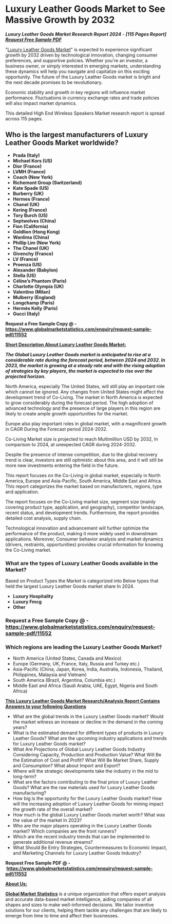 <h1>Luxury Leather Goods Market to See Massive Growth by 2032</h1>
<p><em><strong>Luxury Leather Goods Market Research Report 2024</strong></em>&nbsp;-&nbsp;<em><strong>[115 Pages Report] </strong></em><em><strong><a href="https://www.globalmarketstatistics.com/enquiry/request-sample-pdf/11552">Request Free Sample PDF</a></strong></em></p>
<p>"<a href="https://www.globalmarketstatistics.com/market-reports/luxury-leather-goods-market-11552">Luxury Leather Goods Market</a>" is expected to experience significant growth by 2032 driven by technological innovation, changing consumer preferences, and supportive policies. Whether you're an investor, a business owner, or simply interested in emerging markets, understanding these dynamics will help you navigate and capitalize on this exciting opportunity. The future of the&nbsp;Luxury Leather Goods market is bright and the next decade promises to be revolutionary.</p>
<p>Economic stability and growth in key regions will influence market performance. Fluctuations in currency exchange rates and trade policies will also impact market dynamics.</p>
<p>This detailed&nbsp;High End Wireless Speakers Market research report is spread across 115 pages.</p>
<h2><strong>Who is the largest manufacturers of Luxury Leather Goods Market worldwide?</strong></h2>
<ul>
<li><strong>Prada (Italy)</strong></li>
<li><strong>Michael Kors (US)</strong></li>
<li><strong>Dior (France)</strong></li>
<li><strong>LVMH (France)</strong></li>
<li><strong>Coach (New York)</strong></li>
<li><strong>Richemont Group (Switzerland)</strong></li>
<li><strong>Kate Spade (US)</strong></li>
<li><strong>Burberry (UK)</strong></li>
<li><strong>Hermes (France)</strong></li>
<li><strong>Chanel (UK)</strong></li>
<li><strong>Kering (France)</strong></li>
<li><strong>Tory Burch (US)</strong></li>
<li><strong>Septwolves (China)</strong></li>
<li><strong>Fion (California)</strong></li>
<li><strong>Goldlion (Hong Kong)</strong></li>
<li><strong>Wanlima (China)</strong></li>
<li><strong>Phillip Lim (New York)</strong></li>
<li><strong>The Chanel (UK)</strong></li>
<li><strong>Givenchy (France)</strong></li>
<li><strong>LV (France)</strong></li>
<li><strong>Proenza (US)</strong></li>
<li><strong>Alexander (Babylon)</strong></li>
<li><strong>Stella (US)</strong></li>
<li><strong>C&eacute;line&rsquo;s Phantom (Paris)</strong></li>
<li><strong>Charlotte Olympia (UK)</strong></li>
<li><strong>Valentino (Milan)</strong></li>
<li><strong>Mulberry (England)</strong></li>
<li><strong>Longchamp (Paris)</strong></li>
<li><strong>Herm&egrave;s Kelly (Paris)</strong></li>
<li><strong>Gucci (Italy)</strong></li>
</ul>
<p><strong>Request a Free Sample Copy @ - <a href="https://www.globalmarketstatistics.com/enquiry/request-sample-pdf/11552">https://www.globalmarketstatistics.com/enquiry/request-sample-pdf/11552</a></strong></p>
<p><strong><u>Short Description About Luxury Leather Goods Market:</u></strong></p>
<p><strong><em>The Global Luxury Leather Goods market is anticipated to rise at a considerable rate during the forecast period, between 2024 and 2032. In 2023, the market is growing at a steady rate and with the rising adoption of strategies by key players, the market is expected to rise over the projected horizon.</em></strong></p>
<p>North America, especially The United States, will still play an important role which cannot be ignored. Any changes from United States might affect the development trend of Co-Living. The market in North America is expected to grow considerably during the forecast period. The high adoption of advanced technology and the presence of large players in this region are likely to create ample growth opportunities for the market.</p>
<p>Europe also play important roles in global market, with a magnificent growth in CAGR During the Forecast period 2024-2032.</p>
<p>Co-Living Market size is projected to reach Multimillion USD by 2032, In comparison to 2024, at unexpected CAGR during 2024-2032.</p>
<p>Despite the presence of intense competition, due to the global recovery trend is clear, investors are still optimistic about this area, and it will still be more new investments entering the field in the future.</p>
<p>This report focuses on the Co-Living in global market, especially in North America, Europe and Asia-Pacific, South America, Middle East and Africa. This report categorizes the market based on manufacturers, regions, type and application.</p>
<p>The report focuses on the Co-Living market size, segment size (mainly covering product type, application, and geography), competitor landscape, recent status, and development trends. Furthermore, the report provides detailed cost analysis, supply chain.</p>
<p>Technological innovation and advancement will further optimize the performance of the product, making it more widely used in downstream applications. Moreover, Consumer behavior analysis and market dynamics (drivers, restraints, opportunities) provides crucial information for knowing the Co-Living market.</p>
<h3>What are the types of Luxury Leather Goods available in the Market?</h3>
<p>Based on Product Types the Market is categorized into Below types that held the largest Luxury Leather Goods market share In 2024.</p>
<ul>
<li><strong>Luxury Hospitality</strong></li>
<li><strong>Luxury Fmcg</strong></li>
<li><strong>Other</strong></li>
</ul>
<h3>Request a Free Sample Copy @ - <a href="https://www.globalmarketstatistics.com/enquiry/request-sample-pdf/11552">https://www.globalmarketstatistics.com/enquiry/request-sample-pdf/11552</a></h3>
<h3>Which regions are leading the Luxury Leather Goods Market?</h3>
<ul>
<li>North America (United States, Canada and Mexico)</li>
<li>Europe (Germany, UK, France, Italy, Russia and Turkey etc.)</li>
<li>Asia-Pacific (China, Japan, Korea, India, Australia, Indonesia, Thailand, Philippines, Malaysia and Vietnam)</li>
<li>South America (Brazil, Argentina, Columbia etc.)</li>
<li>Middle East and Africa (Saudi Arabia, UAE, Egypt, Nigeria and South Africa)</li>
</ul>
<p><strong><u>This Luxury Leather Goods Market Research/Analysis Report Contains Answers to your following Questions</u></strong></p>
<ul>
<li>What are the global trends in the Luxury Leather Goods market? Would the market witness an increase or decline in the demand in the coming years?</li>
<li>What is the estimated demand for different types of products in Luxury Leather Goods? What are the upcoming industry applications and trends for Luxury Leather Goods market?</li>
<li>What Are Projections of Global Luxury Leather Goods Industry Considering Capacity, Production and Production Value? What Will Be the Estimation of Cost and Profit? What Will Be Market Share, Supply and Consumption? What about Import and Export?</li>
<li>Where will the strategic developments take the industry in the mid to long-term?</li>
<li>What are the factors contributing to the final price of Luxury Leather Goods? What are the raw materials used for Luxury Leather Goods manufacturing?</li>
<li>How big is the opportunity for the Luxury Leather Goods market? How will the increasing adoption of Luxury Leather Goods for mining impact the growth rate of the overall market?</li>
<li>How much is the global Luxury Leather Goods market worth? What was the value of the market In 2023?</li>
<li>Who are the major players operating in the Luxury Leather Goods market? Which companies are the front runners?</li>
<li>Which are the recent industry trends that can be implemented to generate additional revenue streams?</li>
<li>What Should Be Entry Strategies, Countermeasures to Economic Impact, and Marketing Channels for Luxury Leather Goods Industry?</li>
</ul>
<p><strong>Request Free Sample PDF @ -&nbsp;<a href="https://www.globalmarketstatistics.com/enquiry/request-sample-pdf/11552">https://www.globalmarketstatistics.com/enquiry/request-sample-pdf/11552</a></strong></p>
<p><strong><u>About Us:</u></strong></p>
<p><strong><a href="https://www.globalmarketstatistics.com/">Global Market Statistics</a></strong> is a unique organization that offers expert analysis and accurate data-based market intelligence, aiding companies of all shapes and sizes to make well-informed decisions. We tailor inventive solutions for our clients, helping them tackle any challenges that are likely to emerge from time to time and affect their businesses.</p>